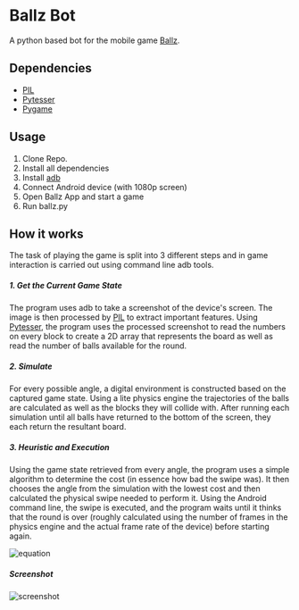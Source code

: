 # Ballz Bot

A python based bot for the mobile game [Ballz](https://play.google.com/store/apps/details?id=com.ketchapp.ballz).

## Dependencies
* [PIL](http://www.pythonware.com/products/pil/)
* [Pytesser](https://pypi.python.org/pypi/PyTesser)
* [Pygame](https://www.pygame.org/)

## Usage
1. Clone Repo.
2. Install all dependencies
3. Install [adb](https://developer.android.com/studio/command-line/adb.html)
4. Connect Android device (with 1080p screen)
5. Open Ballz App and start a game
6. Run ballz.py

## How it works
The task of playing the game is split into 3 different steps and in game
interaction is carried out using command line adb tools.
##### 1. Get the Current Game State
The program uses adb to take a screenshot of the device's screen. The image is then processed by [PIL](http://www.pythonware.com/products/pil/) to extract important features. Using [Pytesser](https://pypi.python.org/pypi/PyTesser), the program uses the processed screenshot to read the numbers on every block to create a 2D array that represents the board as well as read the number of balls available for the round.
##### 2. Simulate
For every possible angle, a digital environment is constructed based on the captured game state. Using a lite physics engine the trajectories of the balls are calculated as well as the blocks they will collide with. After running each simulation until all balls have returned to the bottom of the screen, they each return the resultant board.
##### 3. Heuristic and Execution
Using the game state retrieved from every angle, the program uses a simple algorithm to determine the cost (in essence how bad the swipe was). It then chooses the angle from the simulation with the lowest cost and then calculated the physical swipe needed to perform it. Using the Android command line, the swipe is executed, and the program waits until it thinks that the round is over (roughly calculated using the number of frames in the physics engine and the actual frame rate of the device) before starting again.

![equation](https://user-images.githubusercontent.com/6625384/27922057-6c8ada9e-623f-11e7-9429-f4e8dfa65b6f.gif)

##### Screenshot

![screenshot](https://cloud.githubusercontent.com/assets/6625384/25557899/f4b1f0fe-2ce0-11e7-9245-463100049ea3.gif)
